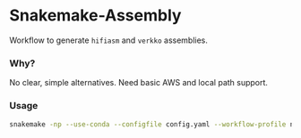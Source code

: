 # Snakemake-Assembly
Workflow to generate `hifiasm` and `verkko` assemblies.

### Why?
No clear, simple alternatives.
Need basic AWS and local path support.


### Usage
```bash
snakemake -np --use-conda --configfile config.yaml --workflow-profile none
```